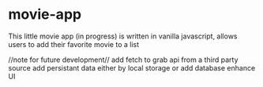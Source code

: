 # movie-app

This little movie app (in progress) is written in vanilla javascript, allows users to add their favorite movie to a list

 //note for future development//
add fetch to grab api from a third party source
add persistant data either by local storage or add database 
enhance UI